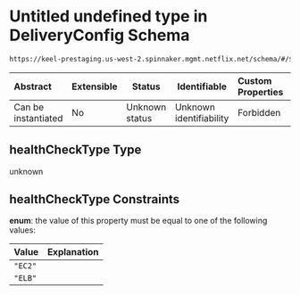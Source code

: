# Untitled undefined type in DeliveryConfig Schema

```txt
https://keel-prestaging.us-west-2.spinnaker.mgmt.netflix.net/schema/#/$defs/HealthSpec/properties/healthCheckType
```




| Abstract            | Extensible | Status         | Identifiable            | Custom Properties | Additional Properties | Access Restrictions | Defined In                                                    |
| :------------------ | ---------- | -------------- | ----------------------- | :---------------- | --------------------- | ------------------- | ------------------------------------------------------------- |
| Can be instantiated | No         | Unknown status | Unknown identifiability | Forbidden         | Allowed               | none                | [keel.schema.json\*](keel.schema.json "open original schema") |

## healthCheckType Type

unknown

## healthCheckType Constraints

**enum**: the value of this property must be equal to one of the following values:

| Value   | Explanation |
| :------ | ----------- |
| `"EC2"` |             |
| `"ELB"` |             |
